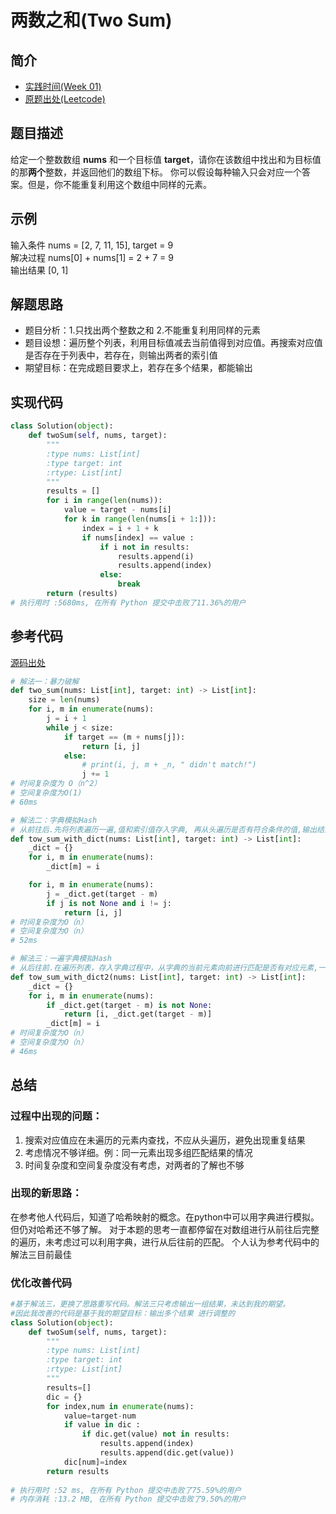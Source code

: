 # 两数之和(Two Sum)
## 简介
* [实践时间(Week 01)](/Weeks/Week_01)
* [原题出处(Leetcode)](https://leetcode-cn.com/problems/two-sum)
## 题目描述  
给定一个整数数组 **nums** 和一个目标值 **target**，请你在该数组中找出和为目标值的那**两个**整数，并返回他们的数组下标。
你可以假设每种输入只会对应一个答案。但是，你不能重复利用这个数组中同样的元素。
## 示例  
输入条件 nums = [2, 7, 11, 15], target = 9  
解决过程 nums[0] + nums[1] = 2 + 7 = 9  
输出结果 [0, 1]
## 解题思路
- 题目分析：1.只找出两个整数之和   2.不能重复利用同样的元素
- 题目设想：遍历整个列表，利用目标值减去当前值得到对应值。再搜索对应值是否存在于列表中，若存在，则输出两者的索引值
- 期望目标：在完成题目要求上，若存在多个结果，都能输出  
## 实现代码
```python
class Solution(object):
    def twoSum(self, nums, target):
        """
        :type nums: List[int]
        :type target: int
        :rtype: List[int]
        """
        results = []   
        for i in range(len(nums)):
            value = target - nums[i]
            for k in range(len(nums[i + 1:])):
                index = i + 1 + k
                if nums[index] == value :
                    if i not in results:
                        results.append(i)
                        results.append(index)
                    else:
                        break   
        return (results)
# 执行用时 :5680ms, 在所有 Python 提交中击败了11.36%的用户
```
## 参考代码
[源码出处](https://leetcode-cn.com/problems/two-sum/solution/python3-san-chong-jie-fa-by-smallhi/ "两数之和（two_sum）")
```python
# 解法一：暴力破解
def two_sum(nums: List[int], target: int) -> List[int]:
    size = len(nums)
    for i, m in enumerate(nums):
        j = i + 1
        while j < size:
            if target == (m + nums[j]):
                return [i, j]
            else:
                # print(i, j, m + _n, " didn't match!")
                j += 1
# 时间复杂度为 O（n^2）
# 空间复杂度为O(1)
# 60ms

# 解法二：字典模拟Hash 
# 从前往后.先将列表遍历一遍,值和索引值存入字典, 再从头遍历是否有符合条件的值,输出结果
def tow_sum_with_dict(nums: List[int], target: int) -> List[int]:
    _dict = {}
    for i, m in enumerate(nums):
        _dict[m] = i

    for i, m in enumerate(nums):
        j = _dict.get(target - m)
        if j is not None and i != j:
            return [i, j]
# 时间复杂度为O（n）
# 空间复杂度为O（n）
# 52ms

# 解法三：一遍字典模拟Hash  
# 从后往前.在遍历列表，存入字典过程中，从字典的当前元素向前进行匹配是否有对应元素,一次遍历完则匹配完成
def tow_sum_with_dict2(nums: List[int], target: int) -> List[int]:
    _dict = {}
    for i, m in enumerate(nums):
        if _dict.get(target - m) is not None:
            return [i, _dict.get(target - m)]
        _dict[m] = i
# 时间复杂度为O（n）
# 空间复杂度为O（n）
# 46ms
```
## 总结
### 过程中出现的问题：
  1. 搜索对应值应在未遍历的元素内查找，不应从头遍历，避免出现重复结果
  2. 考虑情况不够详细。例：同一元素出现多组匹配结果的情况
  3. 时间复杂度和空间复杂度没有考虑，对两者的了解也不够
### 出现的新思路：
  在参考他人代码后，知道了哈希映射的概念。在python中可以用字典进行模拟。但仍对哈希还不够了解。
  对于本题的思考一直都停留在对数组进行从前往后完整的遍历，未考虑过可以利用字典，进行从后往前的匹配。
  个人认为参考代码中的解法三目前最佳
### 优化改善代码
```python
#基于解法三，更换了思路重写代码。解法三只考虑输出一组结果，未达到我的期望。
#因此我改善的代码是基于我的期望目标：输出多个结果 进行调整的
class Solution(object):
    def twoSum(self, nums, target):
        """
        :type nums: List[int]
        :type target: int
        :rtype: List[int]
        """
        results=[]
        dic = {}
        for index,num in enumerate(nums):
            value=target-num
            if value in dic :
                if dic.get(value) not in results:
                    results.append(index)
                    results.append(dic.get(value))
            dic[num]=index
        return results
        
# 执行用时 :52 ms, 在所有 Python 提交中击败了75.59%的用户
# 内存消耗 :13.2 MB, 在所有 Python 提交中击败了9.50%的用户


   
